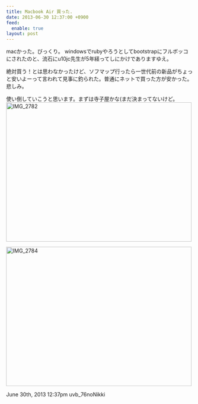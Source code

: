 ```yaml
---
title: Macbook Air 買った.
date: 2013-06-30 12:37:00 +0900
feed:
  enable: true
layout: post
---
```

<p>      macかった。びっくり。      windowsでrubyやろうとしてbootstrapにフルボッコにされたのと、流石にu10jc先生が5年経ってしにかけでありますゆえ。    </p>    <p>      絶対買う！とは思わなかったけど、ソフマップ行ったら一世代前の新品がちょっと安いよーって言われて見事に釣られた。普通にネットで買った方が安かった。悲しみ。    </p>    <p>      使い倒していこうと思います。まずは寺子屋かな(まだ決まってないけど。      <a href="http://www.flickr.com/photos/56290428@N06/9172206604/" title="IMG_2782 by ikaruga777, on Flickr" target="_blank"><img src="https://farm3.staticflickr.com/2864/9172206604_2ed24fe73f.jpg" width="500" height="375" alt="IMG_2782"></a>    </p>    <p>      <a href="http://www.flickr.com/photos/56290428@N06/9169983525/" title="IMG_2784 by ikaruga777, on Flickr" target="_blank"><img src="https://farm3.staticflickr.com/2872/9169983525_735b057922.jpg" width="500" height="375" alt="IMG_2784"></a>    </p>    <div id="footer">      <span id="timestamp"> June 30th, 2013 12:37pm </span>      <span class="tag">uvb_76noNikki</span>    </div>
